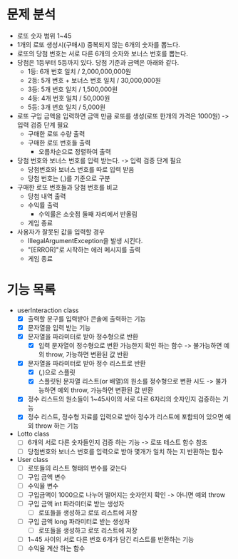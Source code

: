 # 문제 분석
- 로또 숫자 범위 1~45
- 1개의 로또 생성시(구매시) 중복되지 않는 6개의 숫자를 뽑느다.
- 로또의 당첨 번호는 서로 다른 6개의 숫자와 보너스 번호를 뽑는다.
- 당첨은 1등부터 5등까지 있다. 당첨 기준과 금액은 아래와 같다.
    - 1등: 6개 번호 일치 / 2,000,000,000원
    - 2등: 5개 번호 + 보너스 번호 일치 / 30,000,000원
    - 3등: 5개 번호 일치 / 1,500,000원
    - 4등: 4개 번호 일치 / 50,000원
    - 5등: 3개 번호 일치 / 5,000원
- 로또 구입 금액을 입력하면 금액 만큼 로또를 생성(로또 한개의 가격은 1000원) -> 입력 검증 단계 필요
  - 구매한 로또 수량 출력
  - 구매한 로또 번호들 출력
    - 오름차순으로 정렬하여 출력
- 당첨 번호와 보너스 번호를 입력 받는다. -> 입력 검증 단계 필요
  - 당첨번호와 보너스 번호를 따로 입력 받음
  - 당첨 번호는 (,)를 기준으로 구분
- 구매한 로또 번호들과 당첨 번호를 비교
  - 당첨 내역 출력
  - 수익률 출력
    - 수익률은 소숫점 둘째 자리에서 반올림
  - 게임 종료
- 사용자가 잘못된 값을 입력할 경우
  - IllegalArgumentException을 발생 시킨다.
  -  "[ERROR]"로 시작하는 에러 메시지를 출력
  - 게임 종료
# 기능 목록
- userInteraction class
  - [x] 출력할 문구를 입력받아 콘솔에 출력하는 기능
  - [x] 문자열을 입력 받는 기능
  - [x] 문자열을 파라미터로 받아 정수형으로 반환
    - [x] 입력 문자열이 정수형으로 변환 가능한지 확인 하는 함수 -> 불가능하면 예외 throw, 가능하면 변환된 값 반환
  - [x] 문자열을 파라미터로 받아 정수 리스트로 반환
    - [x] (,)으로 스플릿
    - [x] 스플릿된 문자열 리스트(or 배열)의 원소를 정수형으로 변환 시도 -> 불가능하면 예외 throw, 가능하면 변환된 값 반환
  - [x] 정수 리스트의 원소들이 1~45사이의 서로 다르 6자리의 숫자인지 검증하는 기능
  - [x] 정수 리스트, 정수형 자료를 입력으로 받아 정수가 리스트에 포함되어 있으면 예외 throw 하는 기능
- Lotto class
  - [ ] 6개의 서로 다른 숫자들인지 검증 하는 기능 -> 로또 테스트 함수 참조
  - [ ] 당첨번호와 보너스 번호를 입력으로 받아 몇개가 일치 하는 지 반환하는 함수
- User class
  - [ ] 로또들의 리스트 형태의 변수를 갖는다
  - [ ] 구입 금액 변수
  - [ ] 수익율 변수
  - [ ] 구입금액이 1000으로 나누어 떨어지는 숫자인지 확인 -> 아니면 예외 throw 
  - [ ] 구입 금액 int 파라미터로 받는 생성자
    - [ ] 로또들을 생성하고 로또 리스트에 저장
  - [ ] 구입 금액 long 파라미터로 받는 생성자
    - [ ] 로또들을 생성하고 로또 리스트에 저장
  - [ ] 1~45 사이의 서로 다른 번호 6개가 담긴 리스트를 반환하는 기능
  - [ ] 수익율 계산 하는 함수
